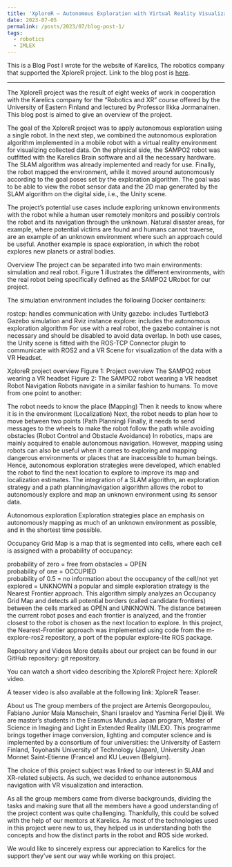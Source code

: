 ```yaml
---
title: 'XploreR – Autonomous Exploration with Virtual Reality Visualization'
date: 2023-07-05
permalink: /posts/2023/07/blog-post-1/
tags:
  - robotics
  - IMLEX
---
```


This is a Blog Post I wrote for the website of Karelics, The robotics company that supported the XploreR project. 
Link to the blog post is [here](https://karelics.fi/xplorer-autonomous-exploration-with-virtual-reality-visualization/). 

--- 

The XploreR project was the result of eight weeks of work in cooperation with the Karelics company for the “Robotics and XR” course offered by the University of Eastern Finland and lectured by Professor Ilkka Jormanainen. This blog post is aimed to give an overview of the project.

The goal of the XploreR project was to apply autonomous exploration using a single robot. In the next step, we combined the autonomous exploration algorithm implemented in a mobile robot with a virtual reality environment for visualizing collected data. On the physical side, the SAMPO2 robot was outfitted with the Karelics Brain software and all the necessary hardware. The SLAM algorithm was already implemented and ready for use. Finally, the robot mapped the environment, while it moved around autonomously according to the goal poses set by the exploration algorithm. The goal was to be able to view the robot sensor data and the 2D map generated by the SLAM algorithm on the digital side, i.e., the Unity scene.

The project’s potential use cases include exploring unknown environments with the robot while a human user remotely monitors and possibly controls the robot and its navigation through the unknown. Natural disaster areas, for example, where potential victims are found and humans cannot traverse, are an example of an unknown environment where such an approach could be useful. Another example is space exploration, in which the robot explores new planets or astral bodies.

Overview
The project can be separated into two main environments: simulation and real robot. Figure 1 illustrates the different environments, with the real robot being specifically defined as the SAMPO2 URobot for our project.

The simulation environment includes the following Docker containers:

rostcp: handles communication with Unity
gazebo: includes Turtlebot3 Gazebo simulation and Rviz instance
explore: includes the autonomous exploration algorithm
For use with a real robot, the gazebo container is not necessary and should be disabled to avoid data overlap. In both use cases, the Unity scene is fitted with the ROS-TCP Connector plugin to communicate with ROS2 and a VR Scene for visualization of the data with a VR Headset.

XploreR project overview
Figure 1: Project overview
The SAMPO2 robot wearing a VR headset
Figure 2: The SAMPO2 robot wearing a VR headset
Robot Navigation
Robots navigate in a similar fashion to humans. To move from one point to another: 

The robot needs to know the place (Mapping) 
Then it needs to know where it is in the environment (Localization) 
Next, the robot needs to plan how to move between two points (Path Planning) 
Finally, it needs to send messages to the wheels to make the robot follow the path while avoiding obstacles (Robot Control and Obstacle Avoidance) 
In robotics, maps are mainly acquired to enable autonomous navigation. However, mapping using robots can also be useful when it comes to exploring and mapping dangerous environments or places that are inaccessible to human beings. Hence, autonomous exploration strategies were developed, which enabled the robot to find the next location to explore to improve its map and localization estimates. The integration of a SLAM algorithm, an exploration strategy and a path planning/navigation algorithm allows the robot to autonomously explore and map an unknown environment using its sensor data. 

Autonomous exploration
Exploration strategies place an emphasis on autonomously mapping as much of an unknown environment as possible, and in the shortest time possible. 

Occupancy Grid Map is a map that is segmented into cells, where each cell is assigned with a probability of occupancy: 

probability of zero = free from obstacles = OPEN  
probability of one = OCCUPIED  
probability of 0.5 = no information about the occupancy of the cell/not yet explored = UNKNOWN 
a popular and simple exploration strategy is the Nearest Frontier approach. This algorithm simply analyzes an Occupancy Grid Map and detects all potential borders (called candidate frontiers) between the cells marked as OPEN and UNKNOWN. The distance between the current robot poses and each frontier is analyzed, and the frontier closest to the robot is chosen as the next location to explore. In this project, the Nearest-Frontier approach was implemented using code from the m-explore-ros2 repository, a port of the popular explore-lite ROS package. 

Repository and Videos
More details about our project can be found in our GitHub repository: git repository. 

You can watch a short video describing the XploreR Project here: XploreR video. 

A teaser video is also available at the following link: XploreR Teaser. 

About us
The group members of the project are Artemis Georgopoulou, Fabiano Junior Maia Manschein, Shani Israelov and Yasmina Feriel Djelil. We are master’s students in the Erasmus Mundus Japan program, Master of Science in Imaging and Light in Extended Reality (IMLEX). This programme brings together image conversion, lighting and computer science and is implemented by a consortium of four universities: the University of Eastern Finland, Toyohashi University of Technology (Japan), University Jean Monnet Saint-Etienne (France) and KU Leuven (Belgium).

The choice of this project subject was linked to our interest in SLAM and XR-related subjects. As such, we decided to enhance autonomous navigation with VR visualization and interaction. 

As all the group members came from diverse backgrounds, dividing the tasks and making sure that all the members have a good understanding of the project content was quite challenging. Thankfully, this could be solved with the help of our mentors at Karelics. As most of the technologies used in this project were new to us, they helped us in understanding both the concepts and how the distinct parts in the robot and ROS side worked. 

We would like to sincerely express our appreciation to Karelics for the support they’ve sent our way while working on this project.  